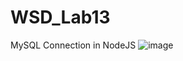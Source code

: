 # WSD_Lab13
MySQL Connection in NodeJS
![image](https://github.com/aaravdubey/WSD_Lab13/assets/69917219/966ba696-1e75-40f6-9489-29e1770c5fc7)
